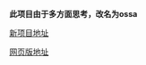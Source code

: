 **此项目由于多方面思考，改名为ossa**

[新项目地址](https://github.com/bloodzer0/ossa)


[网页版地址](https://bloodzer0.github.io/ossa/)
